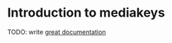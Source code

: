 # Introduction to mediakeys

TODO: write [great documentation](http://jacobian.org/writing/great-documentation/what-to-write/)
